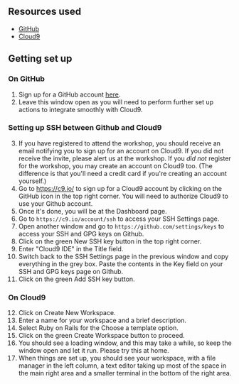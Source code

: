## Resources used
- [GitHub](https://github.com)
- [Cloud9](https://c9.io/)

## Getting set up

### On GitHub
1. Sign up for a GitHub account [here](https://github.com). 
2. Leave this window open as you will need to perform further set up actions to integrate smoothly with Cloud9.

### Setting up SSH between Github and Cloud9
3. If you have registered to attend the workshop, you should receive an email notifying you to sign up for an account on Cloud9. If you did not receive the invite, please alert us at the workshop. If you _did not_ register for the workshop, you may create an account on Cloud9 too. (The difference is that you'll need a credit card if you're creating an account yourself.)
4. Go to https://c9.io/ to sign up for a Cloud9 account by clicking on the GitHub icon in the top right corner. You will need to authorize Cloud9 to use your Github account.
5. Once it's done, you will be at the Dashboard page.
6. Go to `https://c9.io/account/ssh` to access your SSH Settings page.
7. Open another window and go to `https://github.com/settings/keys` to access your SSH and GPG keys on Github.
8. Click on the green New SSH key button in the top right corner.
9. Enter "Cloud9 IDE" in the Title field.
10. Switch back to the SSH Settings page in the previous window and copy everything in the grey box. Paste the contents in the Key field on your SSH and GPG keys page on Github.
11. Click on the green Add SSH key button.

### On Cloud9
12. Click on Create New Workspace.
13. Enter a name for your workspace and a brief description.
14. Select Ruby on Rails for the Choose a template option.
15. Click on the green Create Workspace button to proceed.
16. You should see a loading window, and this may take a while, so keep the window open and let it run. Please try this at home. 
17. When things are set up, you should see your workspace, with a file manager in the left column, a text editor taking up most of the space in the main right area and a smaller terminal in the bottom of the right area.
